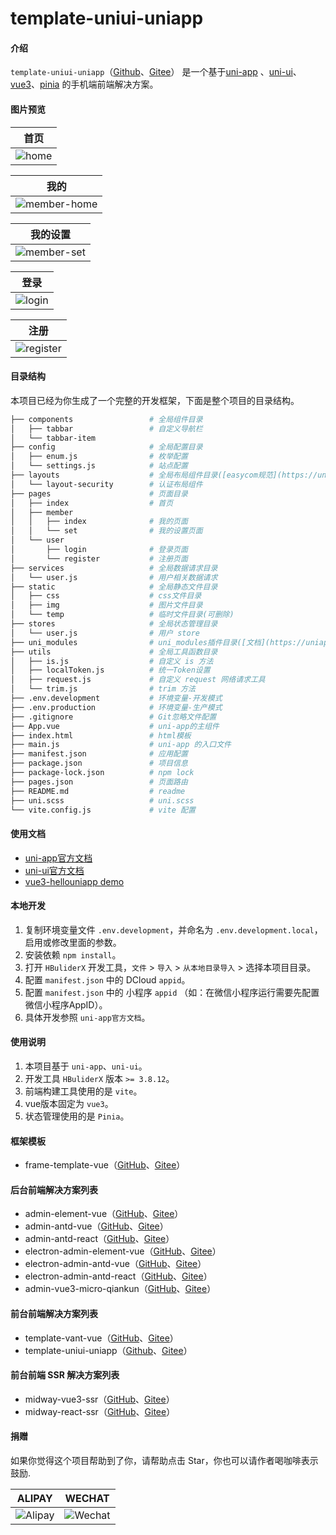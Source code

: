 # template-uniui-uniapp

#### 介绍

`template-uniui-uniapp`（[Github](https://github.com/lqsong/template-uniui-uniapp)、[Gitee](https://gitee.com/lqsong/template-uniui-uniapp)） 是一个基于[uni-app](https://uniapp.dcloud.net.cn/) 、[uni-ui](https://uniapp.dcloud.net.cn/component/uniui/uni-ui.html)、[vue3](https://cn.vuejs.org/)、[pinia](https://pinia.vuejs.org/zh/) 的手机端前端解决方案。

#### 图片预览

|                 首页                              |  
| :-----------------------------------------------: |
|![home](./static/temp/home.png) |

|                 我的                              |  
| :-----------------------------------------------: |
|![member-home](./static/temp/member1.png) |

|                 我的设置                           |  
| :-----------------------------------------------: |
|![member-set](./static/temp/member2.png) |

|                 登录                              |  
| :-----------------------------------------------: |
|![login](./static/temp/login.png) |

|                 注册                              |  
| :-----------------------------------------------: |
|![register](./static/temp/register.png) |



#### 目录结构

本项目已经为你生成了一个完整的开发框架，下面是整个项目的目录结构。

```bash
├── components                 # 全局组件目录
│   ├── tabbar                 # 自定义导航栏
│   └── tabbar-item
├── config                     # 全局配置目录
│   ├── enum.js                # 枚举配置
│   └── settings.js            # 站点配置
├── layouts                    # 全局布局组件目录([easycom规范](https://uniapp.dcloud.net.cn/collocation/pages.html#easycom))
│   └── layout-security        # 认证布局组件
├── pages                      # 页面目录
│   ├── index                  # 首页
│   ├── member                 
│   │   ├── index              # 我的页面
│   │   └── set                # 我的设置页面
│   └── user
│       ├── login              # 登录页面
│       └── register           # 注册页面
├── services                   # 全局数据请求目录
│   └── user.js                # 用户相关数据请求
├── static                     # 全局静态文件目录
│   ├── css                    # css文件目录
│   ├── img                    # 图片文件目录
│   └── temp                   # 临时文件目录(可删除)
├── stores                     # 全局状态管理目录
│   └── user.js                # 用户 store
├── uni_modules                # uni_modules插件目录([文档](https://uniapp.dcloud.net.cn/plugin/uni_modules.html#uni-modules))
├── utils                      # 全局工具函数目录
│   ├── is.js                  # 自定义 is 方法
│   ├── localToken.js          # 统一Token设置
│   ├── request.js             # 自定义 request 网络请求工具
│   └── trim.js                # trim 方法
├── .env.development           # 环境变量-开发模式
├── .env.production            # 环境变量-生产模式
├── .gitignore                 # Git忽略文件配置
├── App.vue                    # uni-app的主组件
├── index.html                 # html模板
├── main.js                    # uni-app 的入口文件
├── manifest.json              # 应用配置
├── package.json               # 项目信息
├── package-lock.json          # npm lock
├── pages.json                 # 页面路由
├── README.md                  # readme
├── uni.scss                   # uni.scss
└── vite.config.js             # vite 配置
```


#### 使用文档

- [uni-app官方文档](https://uniapp.dcloud.net.cn/)
- [uni-ui官方文档](https://uniapp.dcloud.net.cn/component/uniui/uni-ui.html)
- [vue3-hellouniapp demo](https://vue3-hellouniapp.dcloud.net.cn/)


#### 本地开发

1.  复制环境变量文件 `.env.development`，并命名为 `.env.development.local`，启用或修改里面的参数。
2.  安装依赖 `npm install`。
3.  打开 `HBuliderX` 开发工具，`文件` > `导入` > `从本地目录导入` > 选择本项目目录。
4.  配置 `manifest.json` 中的 DCloud `appid`。
5.  配置 `manifest.json` 中的 小程序 `appid` （如：在微信小程序运行需要先配置微信小程序AppID）。
6.  具体开发参照 `uni-app官方文档`。

#### 使用说明

1.  本项目基于 `uni-app`、`uni-ui`。
2.  开发工具 `HBuliderX` 版本 `>= 3.8.12`。
3.  前端构建工具使用的是 `vite`。
4.  vue版本固定为 `vue3`。
5.  状态管理使用的是 `Pinia`。


#### 框架模板

- frame-template-vue（[GitHub](https://github.com/lqsong/frame-template-vue)、[Gitee](https://gitee.com/lqsong/frame-template-vue)）

#### 后台前端解决方案列表

- admin-element-vue（[GitHub](https://github.com/lqsong/admin-element-vue)、[Gitee](https://gitee.com/lqsong/admin-element-vue)）
- admin-antd-vue（[GitHub](https://github.com/lqsong/admin-antd-vue)、[Gitee](https://gitee.com/lqsong/admin-antd-vue)）
- admin-antd-react（[GitHub](https://github.com/lqsong/admin-antd-react)、[Gitee](https://gitee.com/lqsong/admin-antd-react)）
- electron-admin-element-vue（[GitHub](https://github.com/lqsong/electron-admin-element-vue)、[Gitee](https://gitee.com/lqsong/electron-admin-element-vue)）
- electron-admin-antd-vue（[GitHub](https://github.com/lqsong/electron-admin-antd-vue)、[Gitee](https://gitee.com/lqsong/electron-admin-antd-vue)）
- electron-admin-antd-react（[GitHub](https://github.com/lqsong/electron-admin-antd-react)、[Gitee](https://gitee.com/lqsong/electron-admin-antd-react)）
- admin-vue3-micro-qiankun（[GitHub](https://github.com/lqsong/admin-vue3-micro-qiankun)、[Gitee](https://gitee.com/lqsong/admin-vue3-micro-qiankun)）

#### 前台前端解决方案列表

- template-vant-vue（[GitHub](https://github.com/lqsong/template-vant-vue)、[Gitee](https://gitee.com/lqsong/template-vant-vue)）
- template-uniui-uniapp（[Github](https://github.com/lqsong/template-uniui-uniapp)、[Gitee](https://gitee.com/lqsong/template-uniui-uniapp)）

#### 前台前端 SSR 解决方案列表

- midway-vue3-ssr（[GitHub](https://github.com/lqsong/midway-vue3-ssr)、[Gitee](https://gitee.com/lqsong/midway-vue3-ssr)）
- midway-react-ssr（[GitHub](https://github.com/lqsong/midway-react-ssr)、[Gitee](https://gitee.com/lqsong/midway-react-ssr)）


#### 捐赠

如果你觉得这个项目帮助到了你，请帮助点击 Star，你也可以请作者喝咖啡表示鼓励.

|                               **ALIPAY**                                |                             **WECHAT**                                     |
| :---------------------------------------------------------------------------------------: | :---------------------------------------------------------------------------------------: |
| ![Alipay](https://gitee.com/lqsong/public/raw/master/common/Alipay.png) | ![Wechat](https://gitee.com/lqsong/public/raw/master/common/Wechat.png) |